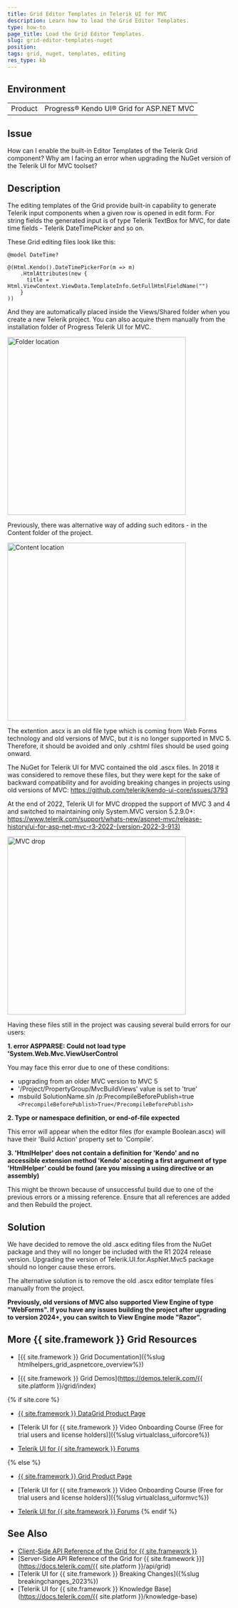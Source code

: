 ```yaml
---
title: Grid Editor Templates in Telerik UI for MVC
description: Learn how to load the Grid Editor Templates.
type: how-to
page_title: Load the Grid Editor Templates.
slug: grid-editor-templates-nuget
position: 
tags: grid, nuget, templates, editing
res_type: kb
---
```


## Environment
<table>
	<tbody>
    <tr>
			<td>Product</td>
			<td>Progress® Kendo UI® Grid for ASP.NET MVC</td>
		</tr>
	</tbody>
</table>


## Issue

How can I enable the built-in Editor Templates of the Telerik Grid component? Why am I facing an error when upgrading the NuGet version of the Telerik UI for MVC toolset?

## Description

The editing templates of the Grid provide built-in capability to generate Telerik input components when a given row is opened in edit form. For string fields the generated input is of type Telerik TextBox for MVC, for date time fields - Telerik DateTimePicker and so on.

These Grid editing files look like this:

```HtmlHelper
@model DateTime?

@(Html.Kendo().DateTimePickerFor(m => m)
    .HtmlAttributes(new {
      title = Html.ViewContext.ViewData.TemplateInfo.GetFullHtmlFieldName("")
    }
))
```

And they are automatically placed inside the Views/Shared folder when you create a new Telerik project. You can also acquire them manually from the installation folder of Progress Telerik UI for MVC.

<img src="images/editor-templates-1.png" alt="Folder location" style="width: 400px;">

 Previously, there was alternative way of adding such editors - in the Content folder of the project.

<img src="images/editor-templates-2.png" alt="Content location" style="width: 400px;">

 The extention .ascx is an old file type which is coming from Web Forms technology and old versions of MVC, but it is no longer supported in MVC 5. Therefore, it should be avoided and only .cshtml files should be used going onward.

 The NuGet for Telerik UI for MVC contained the old .ascx files. In 2018 it was considered to remove these files, but they were kept for the sake of backward compatibility and for avoiding breaking changes in projects using old versions of MVC:
 https://github.com/telerik/kendo-ui-core/issues/3793

 At the end of 2022, Telerik UI for MVC dropped the support of MVC 3 and 4 and switched to maintaining only System.MVC version 5.2.9.0+:
https://www.telerik.com/support/whats-new/aspnet-mvc/release-history/ui-for-asp-net-mvc-r3-2022-(version-2022-3-913)

<img src="images/editor-templates-3.png" alt="MVC drop" style="width: 400px;">

Having these files still in the project was causing several build errors for our users:

**1. error ASPPARSE: Could not load type 'System.Web.Mvc.ViewUserControl**

 You may face this error due to one of these conditions:
   - upgrading from an older MVC version to MVC 5
   - '/Project/PropertyGroup/MvcBuildViews' value is set to 'true'
   - msbuild SolutionName.sln /p:PrecompileBeforePublish=true
    `<PrecompileBeforePublish>True</PrecompileBeforePublish>`


**2. Type or namespace definition, or end-of-file expected**

This error will appear when the editor files (for example Boolean.ascx) will have their 'Build Action' property set to 'Compile'.


**3. 'HtmlHelper' does not contain a definition for 'Kendo' and no accessible extension method 'Kendo' accepting a first argument of type 'HtmlHelper' could be found (are you missing a using directive or an assembly)**

This might be thrown because of unsuccessful build due to one of the previous errors or a missing reference. Ensure that all references are added and then Rebuild the project.

## Solution

We have decided to remove the old .ascx editing files from the NuGet package and they will no longer be included with the R1 2024 release version. Upgrading the version of Telerik.UI.for.AspNet.Mvc5 package should no longer cause these errors.

The alternative solution is to remove the old .ascx editor template files manually from the project.

**Previously, old versions of MVC also supported View Engine of type "WebForms". If you have any issues building the project after upgrading to version 2024+, you can switch to View Engine mode "Razor".**

## More {{ site.framework }} Grid Resources

* [{{ site.framework }} Grid Documentation]({%slug htmlhelpers_grid_aspnetcore_overview%})

* [{{ site.framework }} Grid Demos](https://demos.telerik.com/{{ site.platform }}/grid/index)

{% if site.core %}
* [{{ site.framework }} DataGrid Product Page](https://www.telerik.com/aspnet-core-ui/grid)

* [Telerik UI for {{ site.framework }} Video Onboarding Course (Free for trial users and license holders)]({%slug virtualclass_uiforcore%})

* [Telerik UI for {{ site.framework }} Forums](https://www.telerik.com/forums/aspnet-core-ui)

{% else %}
* [{{ site.framework }} Grid Product Page](https://www.telerik.com/aspnet-mvc/grid)

* [Telerik UI for {{ site.framework }} Video Onboarding Course (Free for trial users and license holders)]({%slug virtualclass_uiformvc%})

* [Telerik UI for {{ site.framework }} Forums](https://www.telerik.com/forums/aspnet-mvc)
{% endif %}

## See Also

* [Client-Side API Reference of the Grid for {{ site.framework }}](https://docs.telerik.com/kendo-ui/api/javascript/ui/grid)
* [Server-Side API Reference of the Grid for {{ site.framework }}](https://docs.telerik.com/{{ site.platform }}/api/grid)
* [Telerik UI for {{ site.framework }} Breaking Changes]({%slug breakingchanges_2023%})
* [Telerik UI for {{ site.framework }} Knowledge Base](https://docs.telerik.com/{{ site.platform }}/knowledge-base)
